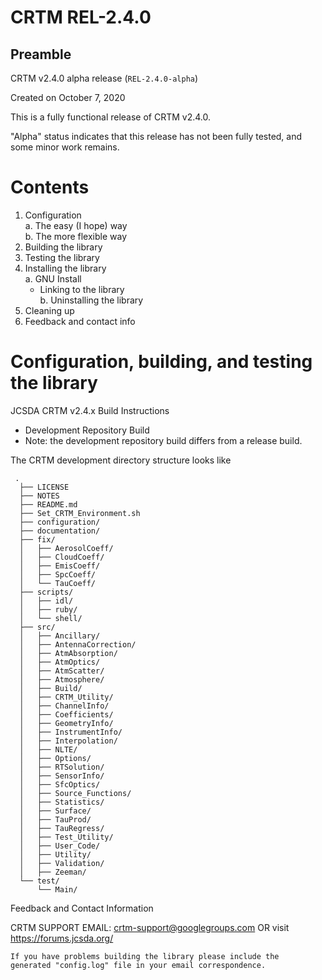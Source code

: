 CRTM REL-2.4.0
==============

Preamble
--------

CRTM v2.4.0 alpha release (`REL-2.4.0-alpha`)

Created on October 7, 2020

This is a fully functional release of CRTM v2.4.0.

"Alpha" status indicates that this release has not been fully tested, and some minor work remains.



Contents
========

1. Configuration  
  a. The easy (I hope) way  
  b. The more flexible way  
2. Building the library  
3. Testing the library  
4. Installing the library  
  a. GNU Install  
      - Linking to the library  
  b. Uninstalling the library  
5. Cleaning up  
6. Feedback and contact info  



Configuration, building, and testing the library
================================================	
JCSDA CRTM v2.4.x Build Instructions

- Development Repository Build
- Note: the development repository build differs from a release build. 
	
The CRTM development directory structure looks like

```
 .
  ├── LICENSE
  ├── NOTES
  ├── README.md
  ├── Set_CRTM_Environment.sh
  ├── configuration/
  ├── documentation/
  ├── fix/
  │   ├── AerosolCoeff/
  │   ├── CloudCoeff/
  │   ├── EmisCoeff/
  │   ├── SpcCoeff/
  │   └── TauCoeff/
  ├── scripts/
  │   ├── idl/
  │   ├── ruby/
  │   └── shell/
  ├── src/
  │   ├── Ancillary/
  │   ├── AntennaCorrection/
  │   ├── AtmAbsorption/
  │   ├── AtmOptics/
  │   ├── AtmScatter/
  │   ├── Atmosphere/
  │   ├── Build/
  │   ├── CRTM_Utility/
  │   ├── ChannelInfo/
  │   ├── Coefficients/
  │   ├── GeometryInfo/
  │   ├── InstrumentInfo/
  │   ├── Interpolation/
  │   ├── NLTE/
  │   ├── Options/
  │   ├── RTSolution/
  │   ├── SensorInfo/
  │   ├── SfcOptics/
  │   ├── Source_Functions/
  │   ├── Statistics/
  │   ├── Surface/
  │   ├── TauProd/
  │   ├── TauRegress/
  │   ├── Test_Utility/
  │   ├── User_Code/
  │   ├── Utility/
  │   ├── Validation/
  │   ├── Zeeman/
  └── test/
      └── Main/
```

Feedback and Contact Information

CRTM SUPPORT EMAIL: crtm-support@googlegroups.com OR visit https://forums.jcsda.org/

```
If you have problems building the library please include the
generated "config.log" file in your email correspondence.
```





